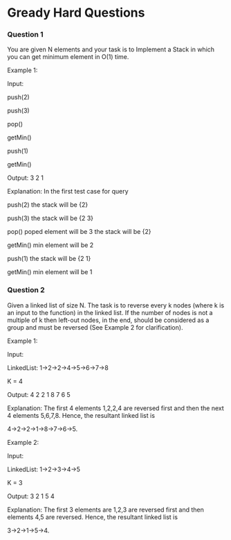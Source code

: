 
# Gready Hard Questions





### Question 1
You are given N elements and your task is to Implement a Stack in which you can get minimum element in O(1) time.

Example 1:

Input:

push(2)

push(3)

pop()

getMin()

push(1)

getMin()

Output: 3 2 1

Explanation: In the first test case for
query 

push(2)  the stack will be {2}

push(3)  the stack will be {2 3}

pop()    poped element will be 3 the
         stack will be {2}

getMin() min element will be 2 

push(1)  the stack will be {2 1}

getMin() min element will be 1



### Question 2

Given a linked list of size N. The task is to reverse every k nodes (where k is an input to the function) in the linked list. If the number of nodes is not a multiple of k then left-out nodes, in the end, should be considered as a group and must be reversed (See Example 2 for clarification).

Example 1:

Input:

LinkedList: 1->2->2->4->5->6->7->8

K = 4

Output: 4 2 2 1 8 7 6 5 

Explanation: 
The first 4 elements 1,2,2,4 are reversed first 
and then the next 4 elements 5,6,7,8. 
Hence, the resultant linked list is 

4->2->2->1->8->7->6->5.

Example 2:

Input:

LinkedList: 1->2->3->4->5

K = 3

Output: 3 2 1 5 4 

Explanation: 
The first 3 elements are 1,2,3 are reversed 
first and then elements 4,5 are reversed.
Hence, 
the resultant linked list is 

3->2->1->5->4.

  